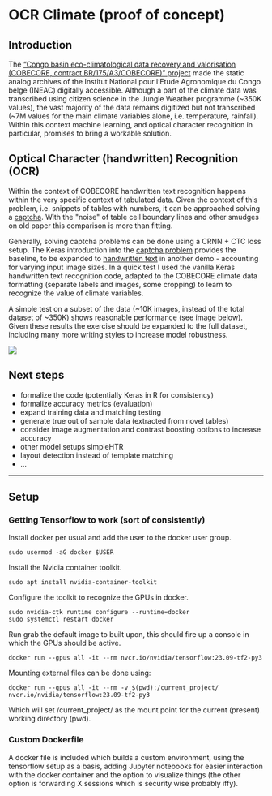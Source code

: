 # OCR Climate (proof of concept)

## Introduction

The [“Congo basin eco-climatological data recovery and valorisation (COBECORE, contract BR/175/A3/COBECORE)” project](https://cobecore.org) made the static analog archives of the Institut National pour l’Etude Agronomique du Congo belge (INEAC) digitally accessible. Although a part of the climate data was transcribed using citizen science in the Jungle Weather programme (~350K values), the vast majority of the data remains digitized but not transcribed (~7M values for the main climate variables alone, i.e. temperature, rainfall). Within this context machine learning, and optical character recognition in particular, promises to bring a workable solution.

## Optical Character (handwritten) Recognition (OCR)

Within the context of COBECORE handwritten text recognition happens within the very specific context of tabulated data. Given the context of this problem, i.e. snippets of tables with numbers, it can be approached solving a [captcha](https://en.wikipedia.org/wiki/CAPTCHA). With the "noise" of table cell boundary lines and other smudges on old paper this comparison is more than fitting.

Generally, solving captcha problems can be done using a CRNN + CTC loss setup. The Keras introduction into the [captcha problem](https://keras.io/examples/vision/captcha_ocr/) provides the baseline, to be expanded to [handwritten text](https://keras.io/examples/vision/handwriting_recognition/) in another demo - accounting for varying input image sizes. In a quick test I used the vanilla Keras handwritten text recognition code, adapted to the COBECORE climate data formatting (separate labels and images, some cropping) to learn to recognize the value of climate variables.

A simple test on a subset of the data (~10K images, instead of the total dataset of ~350K) shows reasonable performance (see image below). Given these results the exercise should be expanded to the full dataset, including many more writing styles to increase model robustness.

![](https://raw.githubusercontent.com/bluegreen-labs/weaHTR/main/manuscript/test_results.png)

## Next steps

- formalize the code (potentially Keras in R for consistency)
- formalize accuracy metrics (evaluation)
- expand training data and matching testing
- generate true out of sample data (extracted from novel tables)
- consider image augmentation and contrast boosting options to increase accuracy
- other model setups simpleHTR
- layout detection instead of template matching
- ...

----

## Setup

### Getting Tensorflow to work (sort of consistently)

Install docker per usual and add the user to the
docker user group.

```
sudo usermod -aG docker $USER
```

Install the Nvidia container toolkit.

```
sudo apt install nvidia-container-toolkit
```

Configure the toolkit to recognize the GPUs in docker.

```
sudo nvidia-ctk runtime configure --runtime=docker
sudo systemctl restart docker
```

Run grab the default image to built upon, this should fire up a console in which the GPUs should be active.

```
docker run --gpus all -it --rm nvcr.io/nvidia/tensorflow:23.09-tf2-py3
```

Mounting external files can be done using:

```
docker run --gpus all -it --rm -v $(pwd):/current_project/ nvcr.io/nvidia/tensorflow:23.09-tf2-py3
```
Which will set /current_project/ as the mount point for the current (present) working directory (pwd).

### Custom Dockerfile

A docker file is included which builds a custom environment, using the tensorflow setup as a basis, adding Jupyter notebooks for easier interaction with the docker container and the option to visualize things (the other option is forwarding X sessions which is security wise probably iffy).

